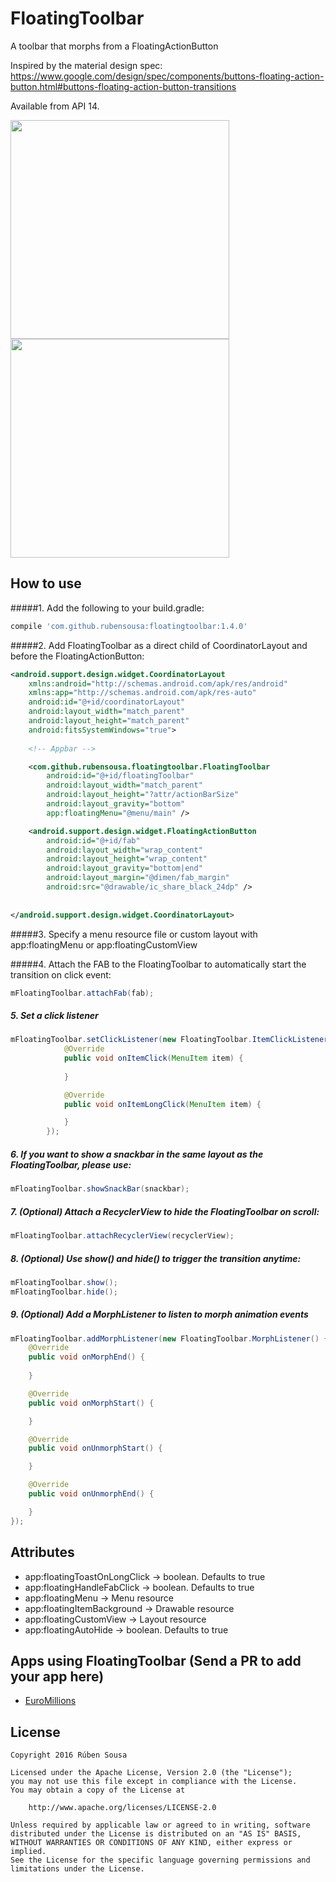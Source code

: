 # FloatingToolbar
A toolbar that morphs from a FloatingActionButton

Inspired by the material design spec: https://www.google.com/design/spec/components/buttons-floating-action-button.html#buttons-floating-action-button-transitions

Available from API 14.


<img src="screenshots/demo.gif" width="350"><img src="screenshots/demo_scroll.gif" width="350">

## How to use

#####1. Add the following to your build.gradle:
```groovy
compile 'com.github.rubensousa:floatingtoolbar:1.4.0'
```
#####2. Add FloatingToolbar as a direct child of CoordinatorLayout and before the FloatingActionButton:
```xml
<android.support.design.widget.CoordinatorLayout 
    xmlns:android="http://schemas.android.com/apk/res/android"
    xmlns:app="http://schemas.android.com/apk/res-auto"
    android:id="@+id/coordinatorLayout"
    android:layout_width="match_parent"
    android:layout_height="match_parent"
    android:fitsSystemWindows="true">
    
    <!-- Appbar -->

    <com.github.rubensousa.floatingtoolbar.FloatingToolbar
        android:id="@+id/floatingToolbar"
        android:layout_width="match_parent"
        android:layout_height="?attr/actionBarSize"
        android:layout_gravity="bottom"
        app:floatingMenu="@menu/main" />

    <android.support.design.widget.FloatingActionButton
        android:id="@+id/fab"
        android:layout_width="wrap_content"
        android:layout_height="wrap_content"
        android:layout_gravity="bottom|end"
        android:layout_margin="@dimen/fab_margin"
        android:src="@drawable/ic_share_black_24dp" />
        
        
</android.support.design.widget.CoordinatorLayout>
```
#####3. Specify a menu resource file or custom layout with app:floatingMenu or app:floatingCustomView

#####4. Attach the FAB to the FloatingToolbar to automatically start the transition on click event:

```java
mFloatingToolbar.attachFab(fab);
```

##### 5. Set a click listener
```java
mFloatingToolbar.setClickListener(new FloatingToolbar.ItemClickListener() {
            @Override
            public void onItemClick(MenuItem item) {
                
            }

            @Override
            public void onItemLongClick(MenuItem item) {

            }
        });
```

##### 6. If you want to show a snackbar in the same layout as the FloatingToolbar, please use:

```java
mFloatingToolbar.showSnackBar(snackbar);
```

##### 7. (Optional) Attach a RecyclerView to hide the FloatingToolbar on scroll:

```java
mFloatingToolbar.attachRecyclerView(recyclerView);
```

##### 8. (Optional) Use show() and hide() to trigger the transition anytime:

```java
mFloatingToolbar.show();
mFloatingToolbar.hide();
```      
  
##### 9. (Optional) Add a MorphListener to listen to morph animation events

```java
mFloatingToolbar.addMorphListener(new FloatingToolbar.MorphListener() {
    @Override
    public void onMorphEnd() {
        
    }

    @Override
    public void onMorphStart() {

    }

    @Override
    public void onUnmorphStart() {

    }

    @Override
    public void onUnmorphEnd() {

    }
});
``` 

## Attributes

- app:floatingToastOnLongClick -> boolean. Defaults to true
- app:floatingHandleFabClick -> boolean. Defaults to true
- app:floatingMenu -> Menu resource
- app:floatingItemBackground -> Drawable resource
- app:floatingCustomView -> Layout resource
- app:floatingAutoHide -> boolean. Defaults to true

## Apps using FloatingToolbar (Send a PR to add your app here)

- [EuroMillions](https://play.google.com/store/apps/details?id=io.github.rubensousa.euromillions)

## License

    Copyright 2016 Rúben Sousa
    
    Licensed under the Apache License, Version 2.0 (the "License");
    you may not use this file except in compliance with the License.
    You may obtain a copy of the License at
    
        http://www.apache.org/licenses/LICENSE-2.0
    
    Unless required by applicable law or agreed to in writing, software
    distributed under the License is distributed on an "AS IS" BASIS,
    WITHOUT WARRANTIES OR CONDITIONS OF ANY KIND, either express or implied.
    See the License for the specific language governing permissions and
    limitations under the License.
